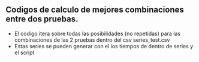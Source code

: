 ## Codigos de calculo de mejores combinaciones entre dos pruebas.
- El codigo itera sobre todas las posibilidades (no repetidas) para las combinaciones de las 2 pruebas dentro del csv series_test.csv
- Estas series se pueden generar con el los tiempos de dentro de series y el script 